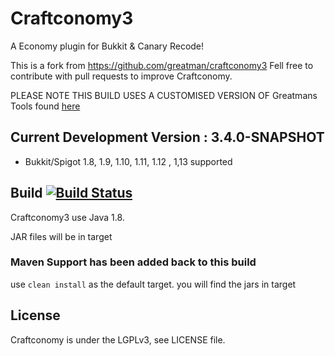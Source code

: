 # Craftconomy3
A Economy plugin for Bukkit &amp; Canary Recode!

This is a fork from https://github.com/greatman/craftconomy3
Fell free to contribute with pull requests to improve Craftconomy.

PLEASE NOTE THIS BUILD USES A CUSTOMISED VERSION OF Greatmans Tools found [here](https://github.com/AddstarMC/GreatmancodeTools)


## Current Development Version : 3.4.0-SNAPSHOT

- Bukkit/Spigot 1.8, 1.9, 1.10, 1.11, 1.12 , 1,13 supported

## Build [![Build Status](https://travis-ci.org/Aztorius/craftconomy3.svg?branch=master)](https://travis-ci.org/Aztorius/craftconomy3)

Craftconomy3 use Java 1.8.

JAR files will be in target

### Maven Support has been added back to this build

use `clean install` as the default target.
you will find the jars in target


## License
Craftconomy is under the LGPLv3, see LICENSE file.
